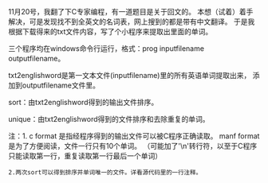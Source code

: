
11月20号，我翻了下C专家编程，有一道题目是关于回文的。
本想（试着）着手解决，可是发现找不到全英文的名词表，网上搜到的都是带有中文翻译。
于是我根据下载得来的txt文件内容，写了个小程序来提取出里面的单词。 

  


三个程序均在windows命令行运行，格式：prog inputfilename outputfilename。

txt2englishword是第一文本文件(inputfilename)里的所有英语单词提取出来，
添加到outputfilename文件里。

sort：由txt2englishword得到的输出文件排序。

unique：由txt2englishword得到的文件排序和去除重复的单词。


注：1. c format 是指经程序得到的输出文件可以被C程序正确读取。
       manf format 是为了方便阅读，文件一行只有10个单词。
       （可能加了'\n'转行符，以至于C程序只能读取第一行，重复读取第一行最后一个单词）
   
    2.两次sort可以得到排序并单词唯一的文件。详看源代码里的一行注释。


